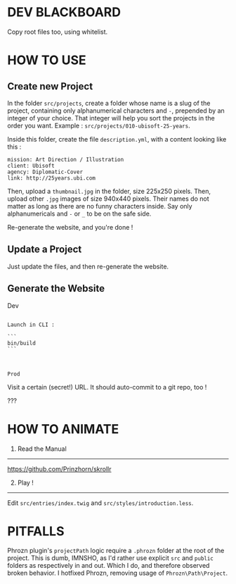 
DEV BLACKBOARD
==============

Copy root files too, using whitelist.




HOW TO USE
==========

Create new Project
------------------

In the folder `src/projects`, create a folder whose name is a slug of the project, containing only alphanumerical characters and `-`, prepended by an integer of your choice.
That integer will help you sort the projects in the order you want.
Example : `src/projects/010-ubisoft-25-years`.

Inside this folder, create the file `description.yml`, with a content looking like this :

```
mission: Art Direction / Illustration
client: Ubisoft
agency: Diplomatic-Cover
link: http://25years.ubi.com
```

Then, upload a `thumbnail.jpg` in the folder, size 225x250 pixels.
Then, upload other `.jpg` images of size 940x440 pixels.
Their names do not matter as long as there are no funny characters inside. Say only alphanumericals and `-` or `_` to be on the safe side.

Re-generate the website, and you're done !


Update a Project
----------------

Just update the files, and then re-generate the website.


Generate the Website
--------------------

Dev
~~~

Launch in CLI :

```
bin/build
```



Prod
~~~~

Visit a certain (secret!) URL.
It should auto-commit to a git repo, too !

???


HOW TO ANIMATE
==============

1. Read the Manual
------------------

https://github.com/Prinzhorn/skrollr


2. Play !
---------

Edit `src/entries/index.twig` and `src/styles/introduction.less`.


PITFALLS
========

Phrozn plugin's `projectPath` logic require a `.phrozn` folder at the root of the project.
This is dumb, IMNSHO, as I'd rather use explicit `src` and `public` folders as respectively in and out.
Which I do, and therefore observed broken behavior. I hotfixed Phrozn, removing usage of `Phrozn\Path\Project`.